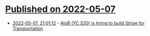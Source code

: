 # [Published on 2022-05-07](index.md)

* [2022-05-07, 21:01:12](https://news.ycombinator.com/item?id=31298540) - [AtoB (YC S20) is hiring to build Stripe for Transportation](https://careers.atob.com)
